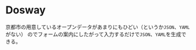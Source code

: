 # Dosway
京都市の用意しているオープンデータがあまりにもひどい（というか`JSON`、`YAML`がない）
のでフォームの案内にしたがって入力するだけで`JSON`、`YAML`を生成できる。